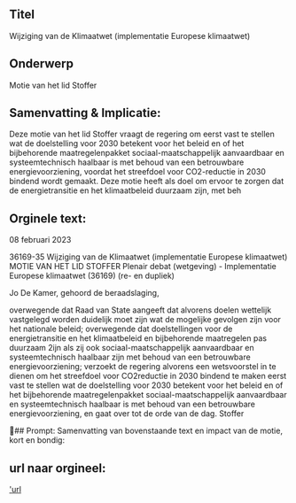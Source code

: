 ## Titel
Wijziging van de Klimaatwet (implementatie Europese klimaatwet)
## Onderwerp
Motie van het lid Stoffer
## Samenvatting & Implicatie:

Deze motie van het lid Stoffer vraagt de regering om eerst vast te stellen wat de doelstelling voor 2030 betekent voor het beleid en of het bijbehorende maatregelenpakket sociaal-maatschappelijk aanvaardbaar en systeemtechnisch haalbaar is met behoud van een betrouwbare energievoorziening, voordat het streefdoel voor CO2-reductie in 2030 bindend wordt gemaakt. Deze motie heeft als doel om ervoor te zorgen dat de energietransitie en het klimaatbeleid duurzaam zijn, met beh
## Orginele text:


08 februari 2023

36169-35
Wijziging van de Klimaatwet (implementatie Europese klimaatwet)
MOTIE VAN HET LID STOFFER
Plenair debat (wetgeving) - Implementatie Europese klimaatwet (36169) (re- en dupliek)

Jo
De Kamer,
gehoord de beraadslaging,

overwegende dat Raad van State aangeeft dat alvorens doelen wettelijk vastgelegd worden
duidelijk moet zijn wat de mogelijke gevolgen zijn voor het nationale beleid;
overwegende dat doelstellingen voor de energietransitie en het klimaatbeleid en
bijbehorende maatregelen pas duurzaam 2ijn als zij ook sociaal-maatschappelijk
aanvaardbaar en systeemtechnisch haalbaar zijn met behoud van een betrouwbare
energievoorziening;
verzoekt de regering alvorens een wetsvoorstel in te dienen om het streefdoel voor CO2reductie in 2030 bindend te maken eerst vast te stellen wat de doelstelling voor 2030
betekent voor het beleid en of het bijbehorende maatregelenpakket sociaal-maatschappelijk
aanvaardbaar en systeemtechnisch haalbaar is met behoud van een betrouwbare
energievoorziening,
en gaat over tot de orde van de dag.
Stoffer

## Prompt:
Samenvatting van bovenstaande text en impact van de motie, kort en bondig:

## url naar orgineel:
['url](https://gegevensmagazijn.tweedekamer.nl/OData/v4/2.0/Document(ca21b75f-886d-4b4e-be81-2d4926537101)/resource)
